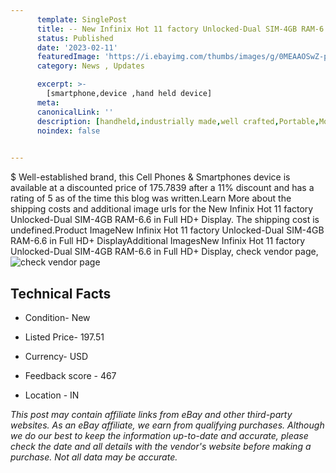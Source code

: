 ```yaml
---
      template: SinglePost
      title: -- New Infinix Hot 11 factory Unlocked-Dual SIM-4GB RAM-6.6 in Full HD+ Display
      status: Published
      date: '2023-02-11'
      featuredImage: 'https://i.ebayimg.com/thumbs/images/g/0MEAAOSwZ-piQqnR/s-l225.jpg'
      category: News , Updates

      excerpt: >-
        [smartphone,device ,hand held device]
      meta:
      canonicalLink: ''
      description: [handheld,industrially made,well crafted,Portable,Mobile,Compact,Convenient,Lightweight,Maneuverable,Man-portable,Miniature,Carriable,Hand-held,Light,Holdable,Transportable,Mobile device,Pocket-sized,On-the-go,Wireless,Cordless,Compact size,Convenient size, smartphone,device ,hand held device]
      noindex: false

        
---
```

$
    Well-established brand, this Cell Phones & Smartphones device is available at a discounted price of 175.7839 after a 11% discount and has a rating of 5 as of the time this blog was written.Learn More about the shipping costs and additional image urls for the New Infinix Hot 11 factory Unlocked-Dual SIM-4GB RAM-6.6 in Full HD+ Display. The shipping cost is undefined.Product ImageNew Infinix Hot 11 factory Unlocked-Dual SIM-4GB RAM-6.6 in Full HD+ DisplayAdditional ImagesNew Infinix Hot 11 factory Unlocked-Dual SIM-4GB RAM-6.6 in Full HD+ Display, check vendor page, ![check vendor page](https://origin-galleryplus.ebayimg.com/ws/web/313934453400_2_0_1/225x225.jpg,https://origin-galleryplus.ebayimg.com/ws/web/313934453400_3_0_1/225x225.jpg,https://origin-galleryplus.ebayimg.com/ws/web/313934453400_4_0_1/225x225.jpg,https://origin-galleryplus.ebayimg.com/ws/web/313934453400_5_0_1/225x225.jpg)
    
    

 ## Technical Facts 



     
      

 - Condition- New 


      

 - Listed Price- 197.51 


      

 - Currency- USD 


      

 - Feedback score - 467 


      

 - Location - IN 


      
      

 *_This post may contain affiliate links from eBay and other third-party websites. As an eBay affiliate, we earn from qualifying purchases. Although we do our best to keep the information up-to-date and accurate, please check the date and all details with the vendor's website before making a purchase. Not all data may be accurate._*



    
    
    
    
    